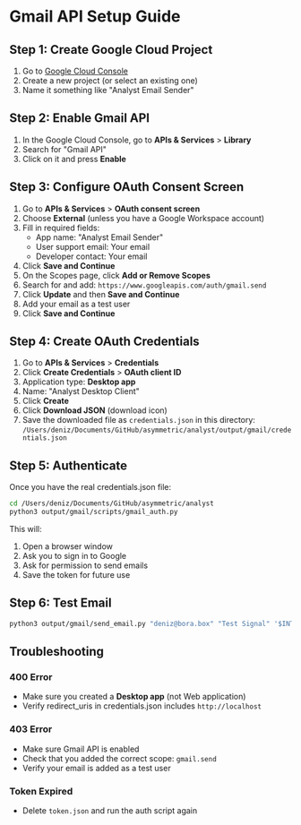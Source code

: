 # Gmail API Setup Guide

## Step 1: Create Google Cloud Project

1. Go to [Google Cloud Console](https://console.cloud.google.com/)
2. Create a new project (or select an existing one)
3. Name it something like "Analyst Email Sender"

## Step 2: Enable Gmail API

1. In the Google Cloud Console, go to **APIs & Services** > **Library**
2. Search for "Gmail API"
3. Click on it and press **Enable**

## Step 3: Configure OAuth Consent Screen

1. Go to **APIs & Services** > **OAuth consent screen**
2. Choose **External** (unless you have a Google Workspace account)
3. Fill in required fields:
   - App name: "Analyst Email Sender"
   - User support email: Your email
   - Developer contact: Your email
4. Click **Save and Continue**
5. On the Scopes page, click **Add or Remove Scopes**
6. Search for and add: `https://www.googleapis.com/auth/gmail.send`
7. Click **Update** and then **Save and Continue**
8. Add your email as a test user
9. Click **Save and Continue**

## Step 4: Create OAuth Credentials

1. Go to **APIs & Services** > **Credentials**
2. Click **Create Credentials** > **OAuth client ID**
3. Application type: **Desktop app**
4. Name: "Analyst Desktop Client"
5. Click **Create**
6. Click **Download JSON** (download icon)
7. Save the downloaded file as `credentials.json` in this directory:
   `/Users/deniz/Documents/GitHub/asymmetric/analyst/output/gmail/credentials.json`

## Step 5: Authenticate

Once you have the real credentials.json file:

```bash
cd /Users/deniz/Documents/GitHub/asymmetric/analyst
python3 output/gmail/scripts/gmail_auth.py
```

This will:
1. Open a browser window
2. Ask you to sign in to Google
3. Ask for permission to send emails
4. Save the token for future use

## Step 6: Test Email

```bash
python3 output/gmail/send_email.py "deniz@bora.box" "Test Signal" '$INTC 37.01 +2.1% | Range Breakout'
```

## Troubleshooting

### 400 Error
- Make sure you created a **Desktop app** (not Web application)
- Verify redirect_uris in credentials.json includes `http://localhost`

### 403 Error
- Make sure Gmail API is enabled
- Check that you added the correct scope: `gmail.send`
- Verify your email is added as a test user

### Token Expired
- Delete `token.json` and run the auth script again


